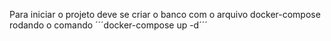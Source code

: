 Para iniciar o projeto deve se criar o banco com o arquivo docker-compose rodando o comando 
´´´docker-compose up -d´´´
